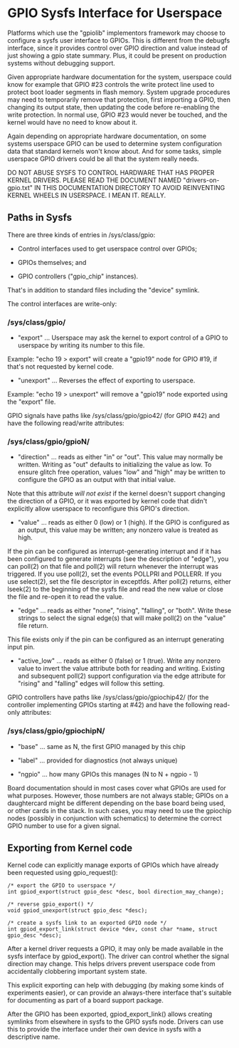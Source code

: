# GPIO Sysfs Interface for Userspace

Platforms which use the "gpiolib" implementors framework may choose to
configure a sysfs user interface to GPIOs. This is different from the
debugfs interface, since it provides control over GPIO direction and
value instead of just showing a gpio state summary. Plus, it could be
present on production systems without debugging support.

Given appropriate hardware documentation for the system, userspace could
know for example that GPIO #23 controls the write protect line used to
protect boot loader segments in flash memory. System upgrade procedures
may need to temporarily remove that protection, first importing a GPIO,
then changing its output state, then updating the code before re-enabling
the write protection. In normal use, GPIO #23 would never be touched,
and the kernel would have no need to know about it.

Again depending on appropriate hardware documentation, on some systems
userspace GPIO can be used to determine system configuration data that
standard kernels won't know about. And for some tasks, simple userspace
GPIO drivers could be all that the system really needs.

DO NOT ABUSE SYSFS TO CONTROL HARDWARE THAT HAS PROPER KERNEL DRIVERS.
PLEASE READ THE DOCUMENT NAMED "drivers-on-gpio.txt" IN THIS DOCUMENTATION
DIRECTORY TO AVOID REINVENTING KERNEL WHEELS IN USERSPACE. I MEAN IT.
REALLY.

## Paths in Sysfs

There are three kinds of entries in /sys/class/gpio:

- Control interfaces used to get userspace control over GPIOs;

- GPIOs themselves; and

- GPIO controllers ("gpio_chip" instances).

That's in addition to standard files including the "device" symlink.

The control interfaces are write-only:

### /sys/class/gpio/

- "export" ... Userspace may ask the kernel to export control of
a GPIO to userspace by writing its number to this file. 

Example:  "echo 19 > export" will create a "gpio19" node
for GPIO #19, if that's not requested by kernel code.

- "unexport" ... Reverses the effect of exporting to userspace.

Example:  "echo 19 > unexport" will remove a "gpio19"
node exported using the "export" file.

GPIO signals have paths like /sys/class/gpio/gpio42/ (for GPIO #42)
and have the following read/write attributes:

### /sys/class/gpio/gpioN/

- "direction" ... reads as either "in" or "out". This value may
normally be written. Writing as "out" defaults to
initializing the value as low. To ensure glitch free
operation, values "low" and "high" may be written to
configure the GPIO as an output with that initial value.

Note that this attribute *will not exist* if the kernel
doesn't support changing the direction of a GPIO, or
it was exported by kernel code that didn't explicitly
allow userspace to reconfigure this GPIO's direction.

- "value" ... reads as either 0 (low) or 1 (high). If the GPIO
is configured as an output, this value may be written;
any nonzero value is treated as high.

If the pin can be configured as interrupt-generating interrupt
and if it has been configured to generate interrupts (see the
description of "edge"), you can poll(2) on that file and
poll(2) will return whenever the interrupt was triggered. If
you use poll(2), set the events POLLPRI and POLLERR. If you
use select(2), set the file descriptor in exceptfds. After
poll(2) returns, either lseek(2) to the beginning of the sysfs
file and read the new value or close the file and re-open it
to read the value.

- "edge" ... reads as either "none", "rising", "falling", or
"both". Write these strings to select the signal edge(s)
that will make poll(2) on the "value" file return.

This file exists only if the pin can be configured as an
interrupt generating input pin.

- "active_low" ... reads as either 0 (false) or 1 (true). Write
any nonzero value to invert the value attribute both
for reading and writing. Existing and subsequent
poll(2) support configuration via the edge attribute
for "rising" and "falling" edges will follow this
setting.

GPIO controllers have paths like /sys/class/gpio/gpiochip42/ (for the
controller implementing GPIOs starting at #42) and have the following
read-only attributes:

### /sys/class/gpio/gpiochipN/

- "base" ... same as N, the first GPIO managed by this chip

- "label" ... provided for diagnostics (not always unique)

- "ngpio" ... how many GPIOs this manages (N to N + ngpio - 1)

Board documentation should in most cases cover what GPIOs are used for
what purposes. However, those numbers are not always stable; GPIOs on
a daughtercard might be different depending on the base board being used,
or other cards in the stack. In such cases, you may need to use the
gpiochip nodes (possibly in conjunction with schematics) to determine
the correct GPIO number to use for a given signal.


## Exporting from Kernel code

Kernel code can explicitly manage exports of GPIOs which have already been
requested using gpio_request():

```
/* export the GPIO to userspace */
int gpiod_export(struct gpio_desc *desc, bool direction_may_change);

/* reverse gpio_export() */
void gpiod_unexport(struct gpio_desc *desc);

/* create a sysfs link to an exported GPIO node */
int gpiod_export_link(struct device *dev, const char *name, struct gpio_desc *desc);
```
After a kernel driver requests a GPIO, it may only be made available in
the sysfs interface by gpiod_export(). The driver can control whether the
signal direction may change. This helps drivers prevent userspace code
from accidentally clobbering important system state.

This explicit exporting can help with debugging (by making some kinds
of experiments easier), or can provide an always-there interface that's
suitable for documenting as part of a board support package.

After the GPIO has been exported, gpiod_export_link() allows creating
symlinks from elsewhere in sysfs to the GPIO sysfs node. Drivers can
use this to provide the interface under their own device in sysfs with
a descriptive name.
